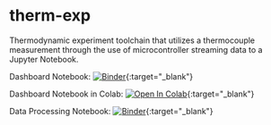 # therm-exp
Thermodynamic experiment toolchain that utilizes a thermocouple measurement through the use of microcontroller streaming data to a Jupyter Notebook. 


Dashboard Notebook: [![Binder](https://mybinder.org/badge_logo.svg)](https://mybinder.org/v2/gh/ctay22/therm-exp/labpath?Dashboard_R1.ipynb){:target="_blank"}

Dashboard Notebook in Colab: [![Open In Colab](https://colab.research.google.com/assets/colab-badge.svg)](https://githubtocolab.com/ctay22/therm-exp/blob/main/Dashboard_R1.ipynb){:target="_blank"}

Data Processing Notebook: [![Binder](https://mybinder.org/badge_logo.svg)](https://mybinder.org/v2/gh/ctay22/therm-exp/main?labpath=Therm-exp_DataProcessing_R1.ipynb){:target="_blank"}
